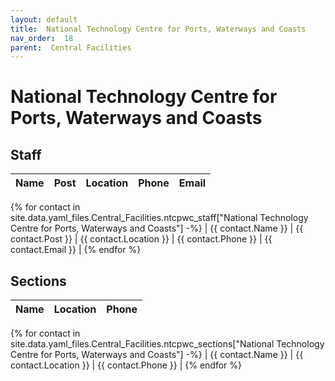 ```yaml
---
layout: default
title:  National Technology Centre for Ports, Waterways and Coasts
nav_order:  18
parent:  Central Facilities
---
```




# National Technology Centre for Ports, Waterways and Coasts




## Staff


| Name | Post | Location | Phone | Email |
| --- | --- | --- | --- | --- |
{% for contact in site.data.yaml_files.Central_Facilities.ntcpwc_staff["National Technology Centre for Ports, Waterways and Coasts"] -%}
| {{ contact.Name }} | {{ contact.Post }} | {{ contact.Location }} | {{ contact.Phone }} | {{ contact.Email }} |
{% endfor %}


## Sections 


| Name | Location | Phone |
| --- | --- | --- |
{% for contact in site.data.yaml_files.Central_Facilities.ntcpwc_sections["National Technology Centre for Ports, Waterways and Coasts"] -%}
| {{ contact.Name }} | {{ contact.Location }} | {{ contact.Phone }} |
{% endfor %}
